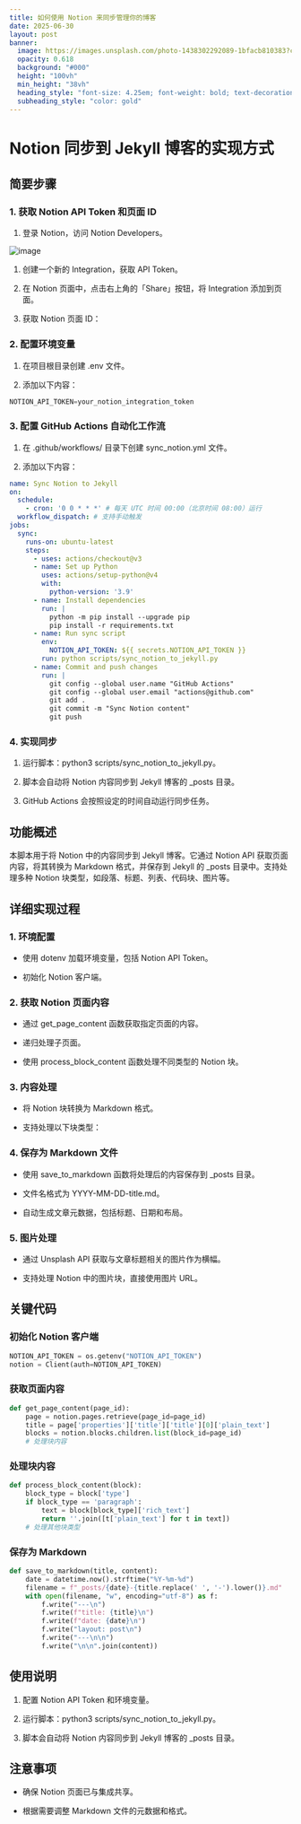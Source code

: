 ```yaml
---
title: 如何使用 Notion 来同步管理你的博客
date: 2025-06-30
layout: post
banner:
  image: https://images.unsplash.com/photo-1438302292089-1bfacb810383?crop=entropy&cs=tinysrgb&fit=max&fm=jpg&ixid=M3w2OTIwMzJ8MHwxfHJhbmRvbXx8fHx8fHx8fDE3NTEyNTgwOTJ8&ixlib=rb-4.1.0&q=80&w=1080
  opacity: 0.618
  background: "#000"
  height: "100vh"
  min_height: "38vh"
  heading_style: "font-size: 4.25em; font-weight: bold; text-decoration: underline"
  subheading_style: "color: gold"
---
```


# Notion 同步到 Jekyll 博客的实现方式

## 简要步骤

### 1. 获取 Notion API Token 和页面 ID

1. 登录 Notion，访问 Notion Developers。

![image](https://prod-files-secure.s3.us-west-2.amazonaws.com/a7a0cc5a-89b9-4cda-8686-1fba0ca52f40/d19c1afe-dea5-4312-9333-786b0ba83054/image.png?X-Amz-Algorithm=AWS4-HMAC-SHA256&X-Amz-Content-Sha256=UNSIGNED-PAYLOAD&X-Amz-Credential=ASIAZI2LB466Y2K3UT5G%2F20250630%2Fus-west-2%2Fs3%2Faws4_request&X-Amz-Date=20250630T043451Z&X-Amz-Expires=3600&X-Amz-Security-Token=IQoJb3JpZ2luX2VjELv%2F%2F%2F%2F%2F%2F%2F%2F%2F%2FwEaCXVzLXdlc3QtMiJHMEUCIQDKMMrmXBQQ8cA6zSi4GnPk0htpCRbwU9UeA7LEH7OFDwIgGCDtGE3wgssDr%2BKg%2FUGIuHA2H6Hcvg8T%2FaUzIKVJ0MMqiAQItP%2F%2F%2F%2F%2F%2F%2F%2F%2F%2FARAAGgw2Mzc0MjMxODM4MDUiDGfd44OeJqyXT8M1GCrcA3AlSZXkfpWl6j7i%2FEkLAxUtMy%2B9D3oyRgjKgwz44Ka7V3YapQVdUT8AEODfF9arE%2FPwvSUOuQWWkZJR7nFRukqoIO0YrtFXMd88Z8%2Fr2Y2HO2B2xfUXOHTOo%2FcX31eIz2ygeiA4PVI8C9bBlGkkW2W%2FP83Epr8%2BQs6HS39Vc1EGQU266ijHlxhka1lRLK2G7h28b7dW8Mmt1tEGV53FKVIFl6PC815Zq9JjFBin0qItt3dwMIOv5VhKsunBFb4X51iMqVHw57UVGYDlKF7MU9XpmDXiNtBXcM%2B4Ey7hwP0ZGIDM%2FY2jWAssxsXeKt%2FMSpZnhHGCqsBEMD4LsH5wa7edYuwp3J0ZzJoHMs8BmQOeVM6u3UWIxJUUyr8%2Fn9CEGDt99jYXUcG8NiW90Hrg%2Fx5uIE05BEGovOlWpXjCn3CmJLO0NKtc22KVo1UasWtFNP%2BiB8YjWlxkwrflun5oAP99DxCgGO09BVgRG%2FiUHh43qv546LMA7kDn6dOWuiVq3JgWz9ykjSglOepC3ZEqVMv0DIKkpwGOBFjbzkYCpqUGivPoNSFcn7F9KI0MOAgNkxs2NUHksY8XWPyqk%2BjEf0JKlw79Gp3NZY9DpZu9F9xCLw7GNtf8bjBDfE42MP7qh8MGOqUBQYxIRYKuVnwjxy2oOXxD5tGUV%2F0xBaatm3GeHzcHrqx6G0UEILHEUEYF73RfrHQohIYaU5NL1hCclCAPvzEcr6xh%2BrNQslw6DNCJEvSC7vqAPC3wUDoYItrOcOJGwVIy74gyV7sgWECrZ3Ng1gmG9%2FdDuSdXDxSVJDUxhmbP6DqL9tKFfTgs8GcP8vLida91s0n56d40tgdsxDztIRbZvAcaFsNi&X-Amz-Signature=bc380a6685a5e2fe9a123f0efc2b5c5d3165485b31d367b9ba763fd6e8903e7c&X-Amz-SignedHeaders=host&x-amz-checksum-mode=ENABLED&x-id=GetObject)

1. 创建一个新的 Integration，获取 API Token。

1. 在 Notion 页面中，点击右上角的「Share」按钮，将 Integration 添加到页面。

1. 获取 Notion 页面 ID：


### 2. 配置环境变量

1. 在项目根目录创建 .env 文件。

1. 添加以下内容：

```javascript
NOTION_API_TOKEN=your_notion_integration_token
```

### 3. 配置 GitHub Actions 自动化工作流

1. 在 .github/workflows/ 目录下创建 sync_notion.yml 文件。

1. 添加以下内容：

```yaml
name: Sync Notion to Jekyll
on:
  schedule:
    - cron: '0 0 * * *' # 每天 UTC 时间 00:00（北京时间 08:00）运行
  workflow_dispatch: # 支持手动触发
jobs:
  sync:
    runs-on: ubuntu-latest
    steps:
      - uses: actions/checkout@v3
      - name: Set up Python
        uses: actions/setup-python@v4
        with:
          python-version: '3.9'
      - name: Install dependencies
        run: |
          python -m pip install --upgrade pip
          pip install -r requirements.txt
      - name: Run sync script
        env:
          NOTION_API_TOKEN: ${{ secrets.NOTION_API_TOKEN }}
        run: python scripts/sync_notion_to_jekyll.py
      - name: Commit and push changes
        run: |
          git config --global user.name "GitHub Actions"
          git config --global user.email "actions@github.com"
          git add .
          git commit -m "Sync Notion content"
          git push
```

### 4. 实现同步

1. 运行脚本：python3 scripts/sync_notion_to_jekyll.py。

1. 脚本会自动将 Notion 内容同步到 Jekyll 博客的 _posts 目录。

1. GitHub Actions 会按照设定的时间自动运行同步任务。

## 功能概述

本脚本用于将 Notion 中的内容同步到 Jekyll 博客。它通过 Notion API 获取页面内容，将其转换为 Markdown 格式，并保存到 Jekyll 的 _posts 目录中。支持处理多种 Notion 块类型，如段落、标题、列表、代码块、图片等。

## 详细实现过程

### 1. 环境配置

- 使用 dotenv 加载环境变量，包括 Notion API Token。

- 初始化 Notion 客户端。

### 2. 获取 Notion 页面内容

- 通过 get_page_content 函数获取指定页面的内容。

- 递归处理子页面。

- 使用 process_block_content 函数处理不同类型的 Notion 块。

### 3. 内容处理

- 将 Notion 块转换为 Markdown 格式。

- 支持处理以下块类型：


### 4. 保存为 Markdown 文件

- 使用 save_to_markdown 函数将处理后的内容保存到 _posts 目录。

- 文件名格式为 YYYY-MM-DD-title.md。

- 自动生成文章元数据，包括标题、日期和布局。

### 5. 图片处理

- 通过 Unsplash API 获取与文章标题相关的图片作为横幅。

- 支持处理 Notion 中的图片块，直接使用图片 URL。

## 关键代码

### 初始化 Notion 客户端

```python
NOTION_API_TOKEN = os.getenv("NOTION_API_TOKEN")
notion = Client(auth=NOTION_API_TOKEN)
```

### 获取页面内容

```python
def get_page_content(page_id):
    page = notion.pages.retrieve(page_id=page_id)
    title = page['properties']['title']['title'][0]['plain_text']
    blocks = notion.blocks.children.list(block_id=page_id)
    # 处理块内容
```

### 处理块内容

```python
def process_block_content(block):
    block_type = block['type']
    if block_type == 'paragraph':
        text = block[block_type]['rich_text']
        return ''.join([t['plain_text'] for t in text])
    # 处理其他块类型
```

### 保存为 Markdown

```python
def save_to_markdown(title, content):
    date = datetime.now().strftime("%Y-%m-%d")
    filename = f"_posts/{date}-{title.replace(' ', '-').lower()}.md"
    with open(filename, "w", encoding="utf-8") as f:
        f.write("---\n")
        f.write(f"title: {title}\n")
        f.write(f"date: {date}\n")
        f.write("layout: post\n")
        f.write("---\n\n")
        f.write("\n\n".join(content))
```

## 使用说明

1. 配置 Notion API Token 和环境变量。

1. 运行脚本：python3 scripts/sync_notion_to_jekyll.py。

1. 脚本会自动将 Notion 内容同步到 Jekyll 博客的 _posts 目录。

## 注意事项

- 确保 Notion 页面已与集成共享。

- 根据需要调整 Markdown 文件的元数据和格式。